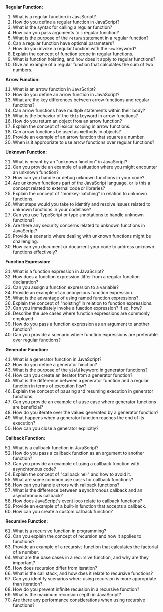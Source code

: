 **Regular Function:**

1. What is a regular function in JavaScript?
2. How do you define a regular function in JavaScript?
3. What is the syntax for calling a regular function?
4. How can you pass arguments to a regular function?
5. What is the purpose of the `return` statement in a regular function?
6. Can a regular function have optional parameters?
7. How do you invoke a regular function with the `new` keyword?
8. Explain the concept of function scope in regular functions.
9. What is function hoisting, and how does it apply to regular functions?
10. Give an example of a regular function that calculates the sum of two numbers.

**Arrow Function:**

11. What is an arrow function in JavaScript?
12. How do you define an arrow function in JavaScript?
13. What are the key differences between arrow functions and regular functions?
14. Can arrow functions have multiple statements within their body?
15. What is the behavior of the `this` keyword in arrow functions?
16. How do you return an object from an arrow function?
17. Explain the concept of lexical scoping in arrow functions.
18. Can arrow functions be used as methods in objects?
19. Provide an example of an arrow function that squares a number.
20. When is it appropriate to use arrow functions over regular functions?

**Unknown Function:**

21. What is meant by an "unknown function" in JavaScript?
22. Can you provide an example of a situation where you might encounter an unknown function?
23. How can you handle or debug unknown functions in your code?
24. Are unknown functions part of the JavaScript language, or is this a concept related to external code or libraries?
25. Explain the concept of "monkey-patching" in relation to unknown functions.
26. What steps would you take to identify and resolve issues related to unknown functions in your codebase?
27. Can you use TypeScript or type annotations to handle unknown functions?
28. Are there any security concerns related to unknown functions in JavaScript?
29. Provide a scenario where dealing with unknown functions might be challenging.
30. How can you document or document your code to address unknown functions effectively?

**Function Expression:**

31. What is a function expression in JavaScript?
32. How does a function expression differ from a regular function declaration?
33. Can you assign a function expression to a variable?
34. Provide an example of an anonymous function expression.
35. What is the advantage of using named function expressions?
36. Explain the concept of "hoisting" in relation to function expressions.
37. Can you immediately invoke a function expression? If so, how?
38. Describe the use cases where function expressions are commonly employed.
39. How do you pass a function expression as an argument to another function?
40. Can you provide a scenario where function expressions are preferable over regular functions?

**Generator Function:**

41. What is a generator function in JavaScript?
42. How do you define a generator function?
43. What is the purpose of the `yield` keyword in generator functions?
44. How can you create an iterator from a generator function?
45. What is the difference between a generator function and a regular function in terms of execution flow?
46. Explain the concept of pausing and resuming execution in generator functions.
47. Can you provide an example of a use case where generator functions are beneficial?
48. How do you iterate over the values generated by a generator function?
49. What happens when a generator function reaches the end of its execution?
50. How can you close a generator explicitly?

**Callback Function:**

51. What is a callback function in JavaScript?
52. How do you pass a callback function as an argument to another function?
53. Can you provide an example of using a callback function with asynchronous code?
54. Explain the concept of "callback hell" and how to avoid it.
55. What are some common use cases for callback functions?
56. How can you handle errors with callback functions?
57. What is the difference between a synchronous callback and an asynchronous callback?
58. How does JavaScript's event loop relate to callback functions?
59. Provide an example of a built-in function that accepts a callback.
60. How can you create a custom callback function?

**Recursive Function:**

61. What is a recursive function in programming?
62. Can you explain the concept of recursion and how it applies to functions?
63. Provide an example of a recursive function that calculates the factorial of a number.
64. What are the base cases in a recursive function, and why are they important?
65. How does recursion differ from iteration?
66. What is the call stack, and how does it relate to recursive functions?
67. Can you identify scenarios where using recursion is more appropriate than iteration?
68. How do you prevent infinite recursion in a recursive function?
69. What is the maximum recursion depth in JavaScript?
70. Are there any performance considerations when using recursive functions?
